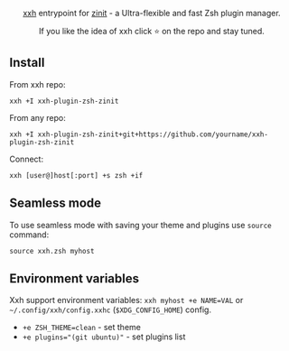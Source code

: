 <p align="center">  
<a href="https://github.com/xxh/xxh">xxh</a> entrypoint for <a href="https://github.com/zdharma/zinit">zinit</a> - a Ultra-flexible and fast Zsh plugin manager.
</p>

<p align="center">  
If you like the idea of xxh click ⭐ on the repo and stay tuned.
</p>

## Install
From xxh repo:
```
xxh +I xxh-plugin-zsh-zinit
```
From any repo:
```
xxh +I xxh-plugin-zsh-zinit+git+https://github.com/yourname/xxh-plugin-zsh-zinit
```    
Connect:
```
xxh [user@]host[:port] +s zsh +if
```

## Seamless mode
To use seamless mode with saving your theme and plugins use `source` command: 
```
source xxh.zsh myhost
```

## Environment variables

Xxh support environment variables: `xxh myhost +e NAME=VAL` or `~/.config/xxh/config.xxhc` (`$XDG_CONFIG_HOME`) config.

* `+e ZSH_THEME=clean` - set theme
* `+e plugins="(git ubuntu)"` - set plugins list
